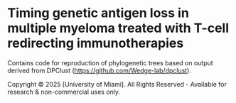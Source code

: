 # Timing genetic antigen loss in multiple myeloma treated with T-cell redirecting immunotherapies

Contains code for reproduction of phylogenetic trees based on output derived from DPClust (https://github.com/Wedge-lab/dpclust). 

Copyright © 2025 [University of Miami]. All Rights Reserved - Available for research & non-commercial uses only.
